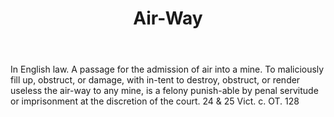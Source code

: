 ---
title: Air-Way
letter: A
permalink: "/definitions/air-way.html"
body: In English law. A passage for the admission of air into a mine. To maliciously
  fill up, obstruct, or damage, with in-tent to destroy, obstruct, or render useless
  the air-way to any mine, is a felony punish-able by penal servitude or imprisonment
  at the discretion of the court. 24 & 25 Vict. c. OT. 128
published_at: '2018-07-07'
source: Black's Law Dictionary
layout: post
---
